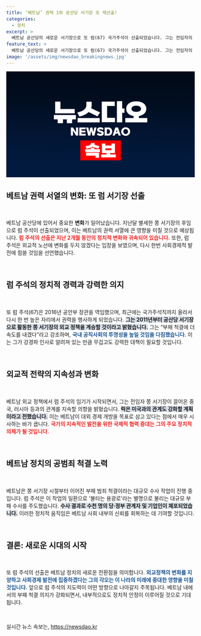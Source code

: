 ```yaml
---
title: ‘베트남’ 권력 1위 공산당 서기장 또 재선출!
categories:
  - 정치
excerpt: >
  베트남 공산당의 새로운 서기장으로 또 럼(67) 국가주석이 선출되었습니다. 그는 전임자의 외교정책을 계승하며 부패 척결에 속도를 낼 것을 강조했습니다. 베트남의 힘 있는 리더십이 앞으로 어떤 변화를 가져올지 주목해야 할 시점입니다!
feature_text: >
  베트남 공산당의 새로운 서기장으로 또 럼(67) 국가주석이 선출되었습니다. 그는 전임자의 외교정책을 계승하며 부패 척결에 속도를 낼 것을 강조했습니다. 베트남의 힘 있는 리더십이 앞으로 어떤 변화를 가져올지 주목해야 할 시점입니다!
image: '/assets/img/newsdao_breakingnews.jpg'
---
```


<p><img src="/assets/img/newsdao_breakingnews.jpg" alt="ontimetimes 속보" /></p>

<h2 data-ke-size="size26">베트남 권력 서열의 변화: 또 럼 서기장 선출</h2>

<p data-ke-size="size16">&nbsp;</p>

<p>베트남 공산당에 있어서 중요한 <b>변화</b>가 일어났습니다. 지난달 별세한 쫑 서기장의 후임으로 럼 주석이 선출되었으며, 이는 베트남의 권력 서열에 큰 영향을 미칠 것으로 예상됩니다. <b><span style="color: #ee2323;">럼 주석의 선출은 지난 2개월 동안의 정치적 변화와 귀속되어 있습니다.</span></b> 또한, 럼 주석은 외교적 노선에 변화를 두지 않겠다는 입장을 보였으며, 다시 한번 사회경제적 발전에 힘쓸 것임을 선언했습니다.</p>

<p data-ke-size="size16">&nbsp;</p>

<h2 data-ke-size="size26">럼 주석의 정치적 경력과 강력한 의지</h2>

<p><br></p>

<p>또 럼 주석(67)은 2016년 공안부 장관을 역임했으며, 최근에는 국가주석직까지 올라서 다시 한 번 높은 자리에서 권력을 행사하게 되었습니다. <b><span style="background-color: #21538527;">그는 2011년부터 공산당 서기장으로 활동한 쫑 서기장의 외교 정책을 계승할 것이라고 밝혔습니다.</span></b> 그는 “부패 척결에 더 속도를 내겠다”라고 강조하며, <b><span style="color: #1a5490;">국내 공직사회의 투명성을 높일 것임을 다짐했습니다.</span></b> 이는 그가 강경파 인사로 알려져 있는 만큼 무겁고도 강력한 대책이 필요할 것입니다.</p>

<p data-ke-size="size16">&nbsp;</p>

<h2 data-ke-size="size26">외교적 전략의 지속성과 변화</h2>

<p data-ke-size="size16">&nbsp;</p>

<p>베트남 외교 정책에서 럼 주석의 임기가 시작되면서, 그는 전임자 쫑 서기장이 끌어온 중국, 러시아 등과의 관계를 지속할 의향을 밝혔습니다. <b><span style="background-color: #21538527;">럭은 미국과의 관계도 강화할 계획이라고 전했습니다.</span></b> 이는 베트남이 대외 경제 개방을 목표로 삼고 있다는 점에서 매우 시사하는 바가 큽니다. <b><span style="color: #ee2323;">국가의 지속적인 발전을 위한 국제적 협력 증대는 그의 주요 정치적 의제가 될 것입니다.</span></b></p>

<p data-ke-size="size16">&nbsp;</p>

<h2 data-ke-size="size26">베트남 정치의 공범죄 척결 노력</h2>

<p data-ke-size="size16">&nbsp;</p>

<p>베트남은 쫑 서기장 시절부터 이어진 부패 범죄 척결이라는 대규모 수사 작업이 진행 중입니다. 럼 주석은 이 작업의 일환으로 '불타는 용광로'라는 별명으로 불리는 대규모 부패 수사를 주도했습니다. <b><span style="background-color: #21538527;">수사 결과로 수천 명의 당·정부 관계자 및 기업인이 체포되었습니다.</span></b> 이러한 정치적 움직임은 베트남 사회 내부의 신뢰를 회복하는 데 기여할 것입니다.</p>

<p data-ke-size="size16">&nbsp;</p>

<h2 data-ke-size="size26">결론: 새로운 시대의 시작</h2>

<p data-ke-size="size16">&nbsp;</p>

<p>또 럼 주석의 선출은 베트남 정치의 새로운 전환점을 의미합니다. <b><span style="color: #1a5490;">외교정책의 변화를 지양하고 사회경제 발전에 집중하겠다는 그의 각오는 이 나라의 미래에 중대한 영향을 미칠 것입니다.</span></b> 앞으로 럼 주석의 지도력이 어떤 방향으로 나아갈지 주목됩니다. 베트남 내에서의 부패 척결 의지가 강화되면서, 내부적으로도 정치적 안정이 이루어질 것으로 기대됩니다.</p>

<p data-ke-size="size16">&nbsp;</p>
실시간 뉴스 속보는, <a href="https://newsdao.kr" rel="dofollow">https://newsdao.kr</a>


